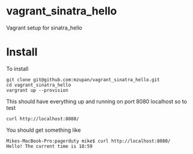vagrant_sinatra_hello
=====================

Vagrant setup for sinatra_hello

Install
=====================

To install

```
git clone git@github.com:mzupan/vagrant_sinatra_hello.git
cd vagrant_sinatra_hello
vargrant up --provision
```

This should have everything up and running on port 8080 localhost so to test

```
curl http://localhost:8080/
```

You should get something like 

```
Mikes-MacBook-Pro:pagerduty mike$ curl http://localhost:8080/
Hello! The current time is 18:59
```
